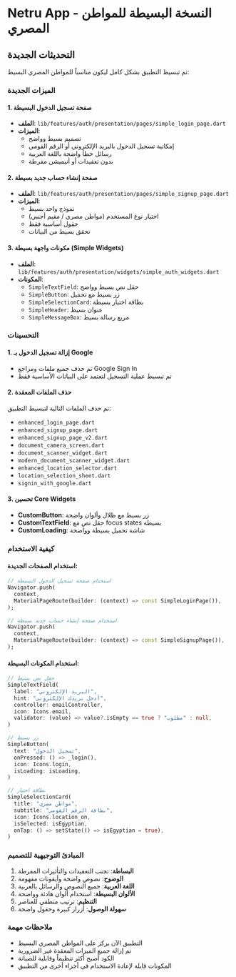 # Netru App - النسخة البسيطة للمواطن المصري

## التحديثات الجديدة

تم تبسيط التطبيق بشكل كامل ليكون مناسباً للمواطن المصري البسيط:

### الميزات الجديدة

#### 1. صفحة تسجيل الدخول البسيطة
- **الملف**: `lib/features/auth/presentation/pages/simple_login_page.dart`
- **الميزات**:
  - تصميم بسيط وواضح
  - إمكانية تسجيل الدخول بالبريد الإلكتروني أو الرقم القومي
  - رسائل خطأ واضحة باللغة العربية
  - بدون تعقيدات أو أنيميشن مفرطة

#### 2. صفحة إنشاء حساب جديد بسيطة
- **الملف**: `lib/features/auth/presentation/pages/simple_signup_page.dart`
- **الميزات**:
  - نموذج واحد بسيط
  - اختيار نوع المستخدم (مواطن مصري / مقيم أجنبي)
  - حقول أساسية فقط
  - تحقق بسيط من البيانات

#### 3. مكونات واجهة بسيطة (Simple Widgets)
- **الملف**: `lib/features/auth/presentation/widgets/simple_auth_widgets.dart`
- **المكونات**:
  - `SimpleTextField`: حقل نص بسيط وواضح
  - `SimpleButton`: زر بسيط مع تحميل
  - `SimpleSelectionCard`: بطاقة اختيار بسيطة
  - `SimpleHeader`: عنوان بسيط
  - `SimpleMessageBox`: مربع رسالة بسيط

### التحسينات

#### 1. إزالة تسجيل الدخول بـ Google
- تم حذف جميع ملفات ومراجع Google Sign In
- تم تبسيط عملية التسجيل لتعتمد على البيانات الأساسية فقط

#### 2. حذف الملفات المعقدة
تم حذف الملفات التالية لتبسيط التطبيق:
- `enhanced_login_page.dart`
- `enhanced_signup_page.dart`
- `enhanced_signup_page_v2.dart`
- `document_camera_screen.dart`
- `document_scanner_widget.dart`
- `modern_document_scanner_widget.dart`
- `enhanced_location_selector.dart`
- `location_selection_sheet.dart`
- `signin_with_google.dart`

#### 3. تحسين Core Widgets
- **CustomButton**: زر بسيط مع ظلال وألوان واضحة
- **CustomTextField**: حقل نص مع focus states بسيطة
- **CustomLoading**: شاشة تحميل بسيطة وواضحة

### كيفية الاستخدام

#### استخدام الصفحات الجديدة:

```dart
// استخدام صفحة تسجيل الدخول البسيطة
Navigator.push(
  context,
  MaterialPageRoute(builder: (context) => const SimpleLoginPage()),
);

// استخدام صفحة إنشاء حساب جديد بسيطة
Navigator.push(
  context,
  MaterialPageRoute(builder: (context) => const SimpleSignupPage()),
);
```

#### استخدام المكونات البسيطة:

```dart
// حقل نص بسيط
SimpleTextField(
  label: "البريد الإلكتروني",
  hint: "أدخل بريدك الإلكتروني",
  controller: emailController,
  icon: Icons.email,
  validator: (value) => value?.isEmpty == true ? "مطلوب" : null,
)

// زر بسيط
SimpleButton(
  text: "تسجيل الدخول",
  onPressed: () => _login(),
  icon: Icons.login,
  isLoading: isLoading,
)

// بطاقة اختيار
SimpleSelectionCard(
  title: "مواطن مصري",
  subtitle: "بطاقة الرقم القومي",
  icon: Icons.location_on,
  isSelected: isEgyptian,
  onTap: () => setState(() => isEgyptian = true),
)
```

### المبادئ التوجيهية للتصميم

1. **البساطة**: تجنب التعقيدات والتأثيرات المفرطة
2. **الوضوح**: نصوص واضحة وأيقونات مفهومة
3. **اللغة العربية**: جميع النصوص والرسائل بالعربية
4. **الألوان البسيطة**: استخدام ألوان هادئة وواضحة
5. **التنظيم**: ترتيب منطقي للعناصر
6. **سهولة الوصول**: أزرار كبيرة وحقول واضحة

### ملاحظات مهمة

- التطبيق الآن يركز على المواطن المصري البسيط
- تم إزالة جميع الميزات المعقدة غير الضرورية
- الكود أصبح أكثر تنظيماً وقابلية للصيانة
- المكونات قابلة لإعادة الاستخدام في أجزاء أخرى من التطبيق
